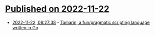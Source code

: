 # [Published on 2022-11-22](index.md)

* [2022-11-22, 08:27:38](https://lobste.rs/s/7ru5zk/tamarin_fun_pragmatic_scripting) - [Tamarin, a fun/pragmatic scripting language written in Go](https://github.com/cloudcmds/tamarin)
